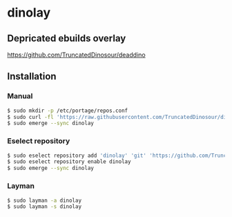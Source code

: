 # dinolay

## Depricated ebuilds overlay

https://github.com/TruncatedDinosour/deaddino

## Installation

### Manual

```bash
$ sudo mkdir -p /etc/portage/repos.conf
$ sudo curl -fl 'https://raw.githubusercontent.com/TruncatedDinosour/dinolay/main/dinolay.conf' -o /etc/portage/repos.conf/dinolay.conf
$ sudo emerge --sync dinolay
```

### Eselect repository

```bash
$ sudo eselect repository add 'dinolay' 'git' 'https://github.com/TruncatedDinosour/dinolay.git'
$ sudo eselect repository enable dinolay
$ sudo emerge --sync dinolay
```

### Layman

```bash
$ sudo layman -a dinolay
$ sudo layman -s dinolay
```
